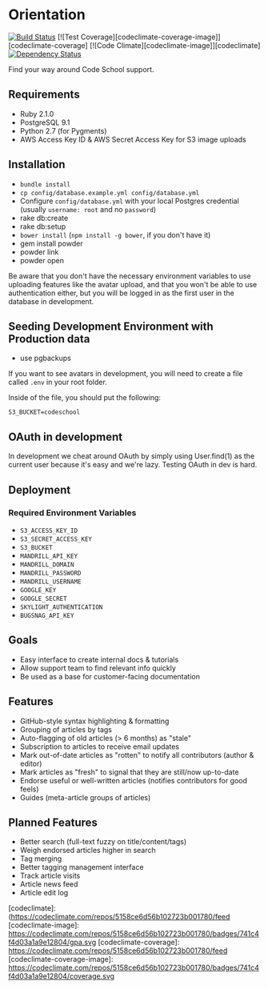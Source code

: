 # Orientation
[![Build Status][ci-image]][ci]
[![Test Coverage][codeclimate-coverage-image]][codeclimate-coverage]
[![Code Climate][codeclimate-image]][codeclimate]
[![Dependency Status][gemnasium-image]][gemnasium]

Find your way around Code School support.

## Requirements
- Ruby 2.1.0
- PostgreSQL 9.1
- Python 2.7 (for Pygments)
- AWS Access Key ID & AWS Secret Access Key for S3 image uploads

## Installation

- `bundle install`
- `cp config/database.example.yml config/database.yml`
- Configure `config/database.yml` with your local Postgres credential (usually `username: root` and no `password`)
- rake db:create
- rake db:setup
- `bower install` (`npm install -g bower`, if you don't have it)
- gem install powder
- powder link
- powder open

Be aware that you don't have the necessary environment variables to use uploading
features like the avatar upload, and that you won't be able to use authentication
either, but you will be logged in as the first user in the database in development.

## Seeding Development Environment with Production data
- use pgbackups

If you want to see avatars in development, you will need to create a file called `.env` in your root folder.

Inside of the file, you should put the following:

```
S3_BUCKET=codeschool
```

## OAuth in development
In development we cheat around OAuth by simply using User.find(1) as the
current user because it's easy and we're lazy. Testing OAuth in dev is
hard.

## Deployment

### Required Environment Variables

- `S3_ACCESS_KEY_ID`
- `S3_SECRET_ACCESS_KEY`
- `S3_BUCKET`
- `MANDRILL_API_KEY`
- `MANDRILL_DOMAIN`
- `MANDRILL_PASSWORD`
- `MANDRILL_USERNAME`
- `GOOGLE_KEY`
- `GOOGLE_SECRET`
- `SKYLIGHT_AUTHENTICATION`
- `BUGSNAG_API_KEY`

## Goals

- Easy interface to create internal docs & tutorials
- Allow support team to find relevant info quickly
- Be used as a base for customer-facing documentation

## Features

- GitHub-style syntax highlighting & formatting
- Grouping of articles by tags
- Auto-flagging of old articles (> 6 months) as "stale"
- Subscription to articles to receive email updates
- Mark out-of-date articles as "rotten" to notify all contributors (author & editor)
- Mark articles as "fresh" to signal that they are still/now up-to-date
- Endorse useful or well-written articles (notifies contributors for good feels)
- Guides (meta-article groups of articles)

## Planned Features
- Better search (full-text fuzzy on title/content/tags)
- Weigh endorsed articles higher in search
- Tag merging
- Better tagging management interface
- Track article visits
- Article news feed
- Article edit log

[ci]: https://magnum.travis-ci.com/codeschool/orientation
[ci-image]: https://magnum.travis-ci.com/codeschool/orientation.svg?token=bYo3ib4PCJrDSsNRgsEK&branch=master
[gemnasium]: https://gemnasium.com/codeschool/orientation
[gemnasium-image]: https://gemnasium.com/f8cac37fbe557103d2ae38bcc8815f40.svg
[codeclimate]: (https://codeclimate.com/repos/5158ce6d56b102723b001780/feed
[codeclimate-image]: https://codeclimate.com/repos/5158ce6d56b102723b001780/badges/741c4f4d03a1a9e12804/gpa.svg
[codeclimate-coverage]: https://codeclimate.com/repos/5158ce6d56b102723b001780/feed
[codeclimate-coverage-image]: https://codeclimate.com/repos/5158ce6d56b102723b001780/badges/741c4f4d03a1a9e12804/coverage.svg
